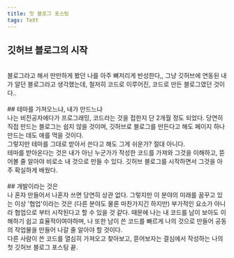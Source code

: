 ```yaml
---
title: 첫 블로그 포스팅
tags: TeXt
---
```


## 깃허브 블로그의 시작
<br>
블로그라고 해서 만만하게 봤던 나를 아주 뼈저리게 반성한다,,
그냥 깃허브에 연동된 내가 알던 블로그라고 생각했는데,
철저히 코드로 이루어진, 코드로 만든 블로그였던 것이다..
<br>
<br>
## 테마를 가져오느냐, 내가 만드느냐
<br>
나는 비전공자에다가 프로그래밍, 코드라는 것을 접한지 단 2개월 정도 되었다.
당연히 직접 만드는 블로그는 쉽지 않을 것이며, 깃허브로 블로그를 만든다고 해도
페이지 하나 만드는 데도 애를 먹을 것이다.
<br>
그렇지만 테마를 그대로 받아서 쓴다고 해도 그게 쉬운가?
절대 아니다.
<br>
테마를 받아온다는 것은 내가 아닌 누군가가 작성한 코드를 가져와 그것을 이해하고, 뜯어볼 줄 알아야 비로소 내 것으로 만들 수 있다.
깃허브 블로그를 시작하면서 그것을 아주 확실하게 배웠다.
<br>
<br>
## 개발이라는 것은
<br>
나 혼자 만들어서 나혼자 쓰면 당연히 상관 없다.
그렇지만 이 분야의 미래를 꿈꾸고 있는 이상 '협업'이라는 것은 (다른 분야도 물론 마찬가지긴 하지만) 부가적인 요소가 아니라 협업으로 부터 시작된다고 할 수 있을 것 같다.
때문에 나는 내 코드를 남이 보아도 이해하기 쉽고 효율적이여야하며, 나 또한 남이 쓴 코드를 빠르게 나의 것으로 만들어 공동의 작업물을 만들어 나갈 줄 알아야 할 것이다.
<br>
다른 사람이 쓴 코드를 열심히 가져오고 찾아보고, 뜯어보자는 결심에서 작성하는
나의 첫 깃허브 블로그 포스팅 끝.
